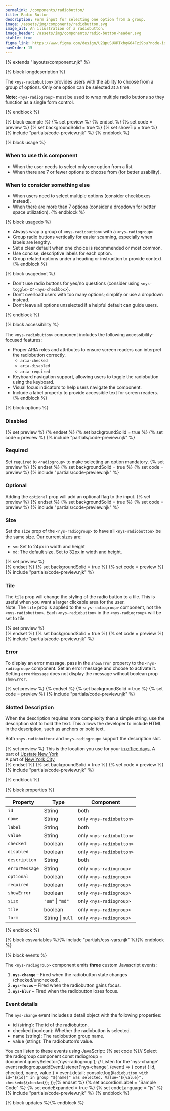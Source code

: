 ```yaml
---
permalink: /components/radiobutton/
title: Radio Button
description: Form input for selecting one option from a group.
image: /assets/img/components/radiobutton.svg
image_alt: An illustration of a radiobutton.
image_header: /assets/img/components/radio-button-header.svg
stable: true
figma_link: https://www.figma.com/design/U2QpuSUXRTxbgG64Fzi9bu?node-id=4136-3487
navOrder: 15
---
```


{% extends "layouts/component.njk" %}

{% block longdescription %}

The `<nys-radiobutton>` provides users with the ability to choose from a group of options. Only one option can be selected at a time.

**Note:** `<nys-radiogroup>` must be used to wrap multiple radio buttons so they function as a single form control.

{% endblock %}

{% block example %}
  {% set preview %}<nys-radiogroup label="What is your primary work location?" description="This is the location you use for your in office days." size="md">
  <nys-radiobutton name="office" label="Albany" description="Upstate New York" value="albany" checked></nys-radiobutton>
  <nys-radiobutton name="office" label="Manhattan" description="New York City" value="manhattan"></nys-radiobutton>
</nys-radiogroup>{% endset %}
  {% set code = preview %}
  {% set backgroundSolid = true %}
  {% set showTip = true %}
  {% include "partials/code-preview.njk" %}
{% endblock %}


{% block usage %}

### When to use this component
  - When the user needs to select only one option from a list.
  - When there are 7 or fewer options to choose from (for better usability).

### When to consider something else
  - When users need to select multiple options (consider checkboxes instead).
  - When there are more than 7 options (consider a dropdown for better space utilization).
{% endblock %}

{% block usagedo %}

  - Always wrap a group of `<nys-radiobutton>` with a `<nys-radiogroup>`
  - Group radio buttons vertically for easier scanning, especially when labels are lengthy.
  - Set a clear default when one choice is recommended or most common.
  - Use concise, descriptive labels for each option.
  - Group related options under a heading or instruction to provide context.
{% endblock %}

{% block usagedont %}

  - Don't use radio buttons for yes/no questions (consider using `<nys-toggle>` or `<nys-checkbox>`).
  - Don’t overload users with too many options; simplify or use a dropdown instead.
  - Don’t leave all options unselected if a helpful default can guide users.

{% endblock %}

{% block accessibility %}

The `<nys-radiobutton>` component includes the following accessibility-focused features:

  - Proper ARIA roles and attributes to ensure screen readers can interpret the radiobutton correctly.
    - `aria-checked`
    - `aria-disabled`
    - `aria-required`
  - Keyboard navigation support, allowing users to toggle the radiobutton using the keyboard.
  - Visual focus indicators to help users navigate the component.
  - Include a label property to provide accessible text for screen readers.
{% endblock %}

{% block options %}

### Disabled

  {% set preview %}<nys-radiogroup label="Current Title:" description="Note: You cannot change your title.">
  <nys-radiobutton name="title" label="Software Engineer 1" description="<1 year experience" value="eng-1" checked disabled></nys-radiobutton>
  <nys-radiobutton name="title" label="Software Engineer 2" description="1-3 years experience" value="eng-2" disabled></nys-radiobutton>
  <nys-radiobutton name="title" label="Software Engineer 3" description="3-5 years experience" value="eng-3" disabled></nys-radiobutton>
</nys-radiogroup>{% endset %}
  {% set backgroundSolid = true %}
  {% set code = preview %}
  {% include "partials/code-preview.njk" %}

### Required
Set `required` to `<radiogroup>` to make selecting an option mandatory.
  {% set preview %}<nys-radiogroup label="What is your primary work location?" description="This is the location you use for your in office days." required>
  <nys-radiobutton name="office" label="Albany" description="Upstate New York" value="albany"></nys-radiobutton>
  <nys-radiobutton name="office" label="Manhattan" description="New York City" value="manhattan"></nys-radiobutton>
</nys-radiogroup>{% endset %}
  {% set backgroundSolid = true %}
  {% set code = preview %}
  {% include "partials/code-preview.njk" %}

### Optional
Adding the `optional` prop will add an optional flag to the input.
  {% set preview %}<nys-radiogroup label="What is your primary work location?" description="This is the location you use for your in office days." optional>
  <nys-radiobutton name="office" label="Albany" description="Upstate New York" value="albany"></nys-radiobutton>
  <nys-radiobutton name="office" label="Manhattan" description="New York City" value="manhattan"></nys-radiobutton>
</nys-radiogroup>{% endset %}
  {% set backgroundSolid = true %}
  {% set code = preview %}
  {% include "partials/code-preview.njk" %}

### Size
Set the `size` prop of the `<nys-radiogroup>` to have all `<nys-radiobutton>` be the same size. Our current sizes are:

  - `sm`: Set to 24px in width and height
  - `md`: The default size. Set to 32px in width and height.

  {% set preview %}<nys-radiogroup label="Select your agency" description="This is the agency, department, or office you work for." size="sm">
  <nys-radiobutton name="agency" checked label="Department of Health" value="doh" ></nys-radiobutton>
  <nys-radiobutton name="agency" label="Office of Information Technology Services" value="its" ></nys-radiobutton>  
  <nys-radiobutton name="agency" label="Office of the New York State Attorney General" value="ag" ></nys-radiobutton>
</nys-radiogroup>{% endset %}
  {% set backgroundSolid = true %}
  {% set code = preview %}
  {% include "partials/code-preview.njk" %}

### Tile 
  The `tile` prop will change the styling of the radio button to a tile. This is useful when you want a larger clickable area for the user.\
  Note: The `tile` prop is applied  to the `<nys-radiogroup>` component, not the `<nys-radiobutton>`. Each `<nys-radiobutton>` in the `<nys-radiogroup>` will be set to tile.

  {% set preview %}<nys-radiogroup label="Select your agency" description="This is the agency, department, or office you work for." tile>
  <nys-radiobutton name="agency" checked label="Department of Health" value="doh"></nys-radiobutton>
  <nys-radiobutton name="agency" label="Office of Information Technology Services" value="its"></nys-radiobutton>  
  <nys-radiobutton name="agency" label="Office of the New York State Attorney General" value="ag" disabled></nys-radiobutton>
</nys-radiogroup>{% endset %}
{% set backgroundSolid = true %}
  {% set code = preview %}
  {% include "partials/code-preview.njk" %}

### Error
To display an error message, pass in the `showError` property to the `<nys-radiogroup>` component. Set an error message and choose to activate it. Setting `errorMessage` does not display the message without boolean prop `showError`.

  {% set preview %}<nys-radiogroup label="What is your primary work location?" description="This is the location you use for your in office days." required showError errorMessage="You must select one of the above options to continue">
  <nys-radiobutton name="office" label="Albany" description="Upstate New York" value="albany" ></nys-radiobutton>
  <nys-radiobutton name="office" label="Manhattan" description="New York City"  value="manhattan"></nys-radiobutton>
</nys-radiogroup>{% endset %}
{% set backgroundSolid = true %}
  {% set code = preview %}
  {% include "partials/code-preview.njk" %}

### Slotted Description
When the description requires more complexity than a simple string, use the description slot to hold the text. This allows the developer to include HTML in the description, such as anchors or bold text.

Both `<nys-radiobutton>` and `<nys-radiogroup>` support the description slot.

  {% set preview %}
<nys-radiogroup label="What is your primary work location?">
  <label slot="description">This is the location you use for your <a href="https://www.ny.gov/" target="__blank">in office days.</a></label>
  <nys-radiobutton name="office" label="Albany" value="albany">
    <label slot="description">A part of <a href="https://www.ny.gov/" target="__blank">Upstate New York</a></label>      
  </nys-radiobutton>
  <nys-radiobutton name="office" label="Manhattan" value="manhattan">
    <label slot="description">A part of <a href="https://www.ny.gov/" target="__blank">New York City</a></label>      
  </nys-radiobutton>
</nys-radiogroup>{% endset %}
{% set backgroundSolid = true %}
  {% set code = preview %}
  {% include "partials/code-preview.njk" %}

{% endblock %}

{% block properties %}

| Property       | Type             | Component                |
|----------------|------------------|--------------------------|
| `id`           | String           | both                     |
| `name`         | String           | only `<nys-radiobutton>` |
| `label`        | String           | both                     |
| `value`        | String           | only `<nys-radiobutton>` |
| `checked`      | boolean          | only `<nys-radiobutton>` |
| `disabled`     | boolean          | only `<nys-radiobutton>` |
| `description`  | String           | both                     |
| `errorMessage` | String           | only `<nys-radiogroup>`  |
| `optional`     | boolean          | only `<nys-radiogroup>`  |
| `required`     | boolean          | only `<nys-radiogroup>`  |
| `showError`    | boolean          | only `<nys-radiogroup>`  |
| `size`         | `"sm"` \| `"md"` | only `<nys-radiogroup>`  |
| `tile`         | boolean          | only `<nys-radiogroup>`  |
| `form`         | String \| `null` | only `<nys-radiogroup>`  |

{% endblock %}

{% block cssvariables %}{% include "partials/css-vars.njk" %}{% endblock %}

{% block events %}

The `<nys-radiogroup>` component emits <strong>three</strong> custom Javascript events:

1.  **`nys-change`** – Fired when the radiobutton state changes (checked/unchecked).
2.  **`nys-focus`** – Fired when the radiobutton gains focus.
3.  **`nys-blur`** – Fired when the radiobutton loses focus.

### Event details
The `nys-change` event includes a detail object with the following properties:

  - id (string): The id of the radiobutton.
  - checked (boolean): Whether the radiobutton is selected.
  - name (string): The radiobutton group name.
  - value (string): The radiobutton’s value.

You can listen to these events using JavaScript:
{% set code %}// Select the radiogroup component
const radiogroup = document.querySelector('nys-radiogroup');
// Listen for the 'nys-change' event
radiogroup.addEventListener('nys-change', (event) => {
  const { id, checked, name, value } = event.detail;
  console.log(`Radiobutton with id="${id}" in group "${name}" was selected. Value="${value}", checked=${checked}`);
});{% endset %}
{% set accordionLabel = "Sample Code" %}
{% set codeExpanded = true %}
{% set codeLanguage = "js" %}
{% include "partials/code-preview.njk" %}
{% endblock %}

{% block updates %}{% endblock %}
